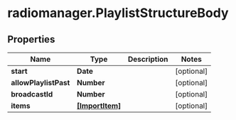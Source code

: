 # radiomanager.PlaylistStructureBody

## Properties

Name | Type | Description | Notes
------------ | ------------- | ------------- | -------------
**start** | **Date** |  | [optional] 
**allowPlaylistPast** | **Number** |  | [optional] 
**broadcastId** | **Number** |  | [optional] 
**items** | [**[ImportItem]**](ImportItem.md) |  | [optional] 


